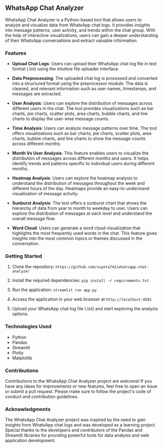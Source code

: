 ## WhatsApp Chat Analyzer

WhatsApp Chat Analyzer is a Python-based tool that allows users to analyze and visualize data from WhatsApp chat logs. It provides insights into message patterns, user activity, and trends within the chat group. With the help of interactive visualizations, users can gain a deeper understanding of their WhatsApp conversations and extract valuable information.

### Features

- **Upload Chat Logs**: Users can upload their WhatsApp chat log file in text format (.txt) using the intuitive file uploader interface.

- **Data Preprocessing**: The uploaded chat log is processed and converted into a structured format using the preprocessor module. The data is cleaned, and relevant information such as user names, timestamps, and messages are extracted.

- **User Analysis**: Users can explore the distribution of messages across different users in the chat. The tool provides visualizations such as bar charts, pie charts, scatter plots, area charts, bubble charts, and line charts to display the user-wise message counts.

- **Time Analysis**: Users can analyze message patterns over time. The tool offers visualizations such as bar charts, pie charts, scatter plots, area charts, bubble charts, and line charts to show the message counts across different months.

- **Month Vs User Analysis**: This feature enables users to visualize the distribution of messages across different months and users. It helps identify trends and patterns specific to individual users during different months.

- **Heatmap Analysis**: Users can explore the heatmap analysis to understand the distribution of messages throughout the week and different hours of the day. Heatmaps provide an easy-to-understand visualization of message activity.

- **Sunburst Analysis**: The tool offers a sunburst chart that shows the hierarchy of data from year to month to weekday to user. Users can explore the distribution of messages at each level and understand the overall message flow.

- **Word Cloud**: Users can generate a word cloud visualization that highlights the most frequently used words in the chat. This feature gives insights into the most common topics or themes discussed in the conversation.

### Getting Started

1. Clone the repository: `https://github.com/suyeta743/whatsapp-chat-analyzer`

2. Install the required dependencies: `pip install -r requirements.txt`

3. Run the application: `streamlit run app.py`

4. Access the application in your web browser at `http://localhost:8501`

5. Upload your WhatsApp chat log file (.txt) and start exploring the analysis options.

### Technologies Used

- Python
- Pandas
- Streamlit
- Plotly
- Matplotlib

### Contributions

Contributions to the WhatsApp Chat Analyzer project are welcome! If you have any ideas for improvements or new features, feel free to open an issue or submit a pull request. Please make sure to follow the project's code of conduct and contribution guidelines.


### Acknowledgments

The WhatsApp Chat Analyzer project was inspired by the need to gain insights from WhatsApp chat logs and was developed as a learning project. Special thanks to the developers and contributors of the Pandas and Streamlit libraries for providing powerful tools for data analysis and web application development.
